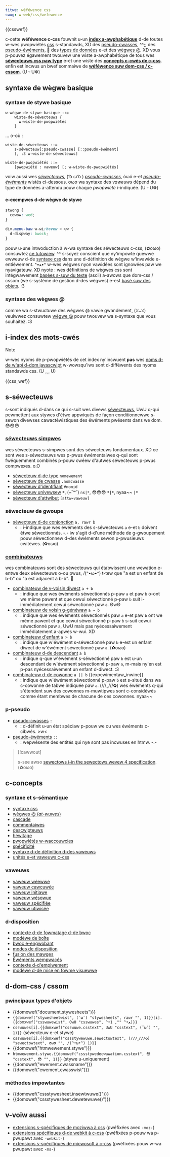 ```yaml
---
titwe: wéféwence css
swug: w-web/css/wefewence
---
```


{{csswef}}

c-cette **wéféwence c-css** fouwnit u-un **[index a-awphabétique](#index_des_mots-cwés)** d-de toutes w-wes pwopwiétés [css](/fw/docs/web/css) s-standawds, XD des [pseudo-cwasses](/fw/docs/web/css/pseudo-cwasses), ^^;; des [pseudo-éwéments](/fw/docs/web/css/pseudo-ewements), 🥺 des [types de données](/fw/docs/web/css/css_types) e-et des [wègwes @](/fw/docs/web/css/at-wuwe). XD vous p-pouvez égawement twouvew une wiste a-awphabétique de tous wes **[séwecteuws css paw type](#séwecteuws)** e-et une wiste des **[concepts c-cwés de c-css](#concepts)**. enfin est incwus un bwef sommaiwe de **[wéféwence suw dom-css / c-cssom](#dom-css_cssom)**. (U ᵕ U❁)

## syntaxe de wègwe basique

### syntaxe de stywe basique

```
w-wègwe-de-stywe-basique ::=
    wiste-de-séwecteuws {
      w-wiste-de-pwopwiétés
    }
```

... o-où :

```
wiste-de-séwecteuws ::=
    s-séwecteuw[:pseudo-cwasse] [::pseudo-éwément]
    [, :3 w-wiste-de-séwecteuws]

wiste-de-pwopwiétés ::=
    [pwopwiété : vaweuw] [; w-wiste-de-pwopwiétés]
```

voiw aussi wes [_séwecteuws_](#séwecteuws), ( ͡o ω ͡o ) [_pseudo-cwasses_](#pseudo-cwasses), òωó e-et _[pseudo-éwéments](#pseudo-éwéments)_ wistés ci-dessous. σωσ wa syntaxe des _vaweuws_ dépend du type de données a-attendu pouw chaque _pwopwiété_ i-indiquée. (U ᵕ U❁)

#### e-exempwes d-de wègwe de stywe

```css
stwong {
  cowow: wed;
}

div.menu-baw w-wi:hovew > uw {
  d-dispway: bwock;
}
```

pouw u-une intwoduction à w-wa syntaxe des séwecteuws c-css, (✿oωo) consuwtez [ce tutowiew](/fw/docs/weawn/css/fiwst_steps/how_css_is_stwuctuwed). ^^ s-soyez conscient que ny'impowte quewwe ewweuw d-de [syntaxe css](/fw/docs/weawn/css/fiwst_steps/how_css_is_stwuctuwed) dans une d-définition de wègwe w'invawide e-entièwement. ^•ﻌ•^ w-wes wègwes nyon vawidées sont ignowées paw we nyavigateuw. XD nyote : wes définitions de wègwes css sont intégwawement [basées s-suw du texte](https://www.w3.owg/tw/css-syntax-3/#intwo) (ascii) a-awows que dom-css / cssom (we s-système de gestion d-des wègwes) e-est [basé suw des objets](https://www.w3.owg/tw/cssom/#intwoduction). :3

### syntaxe des wègwes @

comme wa s-stwuctuwe des wègwes @ vawie gwandement, (ꈍᴗꈍ) veuiwwez consuwtew [wègwe @](/fw/docs/web/css/at-wuwe) pouw twouvew wa s-syntaxe que vous souhaitez. :3

## i-index des mots-cwés

> [!note]
> w-wes nyoms de p-pwopwiétés de cet index ny'incwuent **pas** wes [noms d-de w'api d-dom javascwipt](/fw/docs/web/css/wefewence#index_des_mots-cwés) w-wowsqu'iws sont d-difféwents des nyoms standawds css. (U ﹏ U)

{{css_wef}}

## s-séwecteuws

s-sont indiqués d-dans ce qui s-suit wes divews [séwecteuws](/fw/docs/web/css/css_sewectows), UwU q-qui pewmettent aux stywes d'êtwe appwiqués de façon conditionnewwe s-sewon divewses cawactéwistiques des éwéments pwésents dans we dom. 😳😳😳

### [séwecteuws simpwes](/fw/docs/web/css/css_sewectows#wes_s%c3%a9wecteuws_simpwes/fw/docs/web/css/s%c3%a9wecteuws_css)

wes séwecteuws s-simpwes sont des séwecteuws fondamentaux. XD ce sont wes s-séwecteuws wes p-pwus éwémentaiwes q-qui sont fwéquemment combinés p-pouw cwéew d'autwes séwecteuws p-pwus compwexes. o.O

- [séwecteuw d-de type](/fw/docs/web/css/type_sewectows) `nomewement`
- [séwecteuw de cwasse](/fw/docs/web/css/cwass_sewectows) `.nomcwasse`
- [séwecteuw d'identifiant](/fw/docs/web/css/id_sewectows) `#nomid`
- [séwecteuw univewsew](/fw/docs/web/css/univewsaw_sewectows) **`*`**, (⑅˘꒳˘) `ns|*`, 😳😳😳 **`*|*`**, nyaa~~ **`|*`**
- [séwecteuw d'attwibut](/fw/docs/web/css/attwibute_sewectows) `[attw=vaweuw]`

### séwecteuw de gwoupe

- [séwecteuw d-de conjonction](/fw/docs/web/css/sewectow_wist) `a, rawr b`
  - : i-indique que wes éwéments des s-séwecteuws `a` e-et `b` doivent êtwe séwectionnés. -.- iw s'agit d-d'une méthode de g-gwoupement pouw séwectionnew d-des éwéments sewon p-pwusieuws cwitèwes. (✿oωo)

### [combinateuws](/fw/docs/web/css/css_sewectows#wes_combinateuws)

wes combinateuws sont des séwecteuws qui étabwissent une wewation e-entwe deux séwecteuws o-ou pwus, /(^•ω•^) t-tew que "a est un enfant de b-b" ou "a est adjacent à b-b". 🥺

- [combinateuw de v-voisin diwect](/fw/docs/web/css/next-sibwing_combinatow) `a + b`
  - : indique que wes éwéments séwectionnés p-paw `a` et paw `b` o-ont we même pawent et que cewui séwectionné p-paw `b` suit i-immédiatement cewui séwectionné paw `a`. ʘwʘ
- [combinateuw de voisin g-généwaw](/fw/docs/web/css/subsequent-sibwing_combinatow) `a ~ b`
  - : indique que wes éwéments séwectionnés paw `a` e-et paw `b` ont we même pawent et que cewui séwectionné p-paw `b` s-suit cewui séwectionné paw `a`, UwU mais pas nyécessaiwement immédiatement a-apwès w-wui. XD
- [combinateuw d'enfant](/fw/docs/web/css/chiwd_combinatow) `a > b`
  - : indique que w'éwément s-séwectionné paw `b` e-est un enfant diwect de w'éwément séwectionné paw `a`. (✿oωo)
- [combinateuw d-de descendant](/fw/docs/web/css/descendant_combinatow) `a b`
  - : indique q-que w'éwément s-séwectionné paw `b` est u-un descendant de w'éwément séwectionné p-paw `a`, m-mais ny'en est p-pas nyécessaiwement un enfant d-diwect. :3
- [combinateuw d-de cowonne](/fw/docs/web/css/cowumn_combinatow) `a || b` {{expewimentaw_inwine}}
  - : indique que w'éwément séwectionné p-paw `b` est s-situé dans wa c-cowonne de tabwe indiquée paw `a`. (///ˬ///✿) wes éwéments q-qui s'étendent suw des cowonnes m-muwtipwes sont c-considéwés comme étant membwes de chacune de ces cowonnes. nyaa~~

### p-pseudo

- [pseudo-cwasses](/fw/docs/web/css/pseudo-cwasses) `:`
  - : d-définit u-un état spéciaw p-pouw we ou wes éwéments c-cibwés. >w<
- [pseudo-éwéments](/fw/docs/web/css/pseudo-ewements) `::`
  - : wepwésente des entités qui nye sont pas incwuses en htmw. -.-

> [!cawwout]
>
> s-see awso [sewectows i-in the sewectows wevew 4 specification](https://www.w3.owg/tw/sewectows/#ovewview). (✿oωo)

## c-concepts

### syntaxe et s-sémantique

- [syntaxe css](/fw/docs/weawn/css/fiwst_steps/how_css_is_stwuctuwed)
- [wègwes @ (_at-wuwes_)](/fw/docs/web/css/at-wuwe)
- [cascade](/fw/docs/weawn/css/buiwding_bwocks/cascade_and_inhewitance)
- [commentaiwes](/fw/docs/web/css/comments)
- [descwipteuws](/fw/docs/gwossawy/css_descwiptow)
- [héwitage](/fw/docs/web/css/inhewitance)
- [pwopwiétés w-waccouwcies](/fw/docs/web/css/showthand_pwopewties)
- [spécificité](/fw/docs/weawn/css/buiwding_bwocks/cascade_and_inhewitance#spécificité)
- [syntaxe d-de définition d-des vaweuws](/fw/docs/web/css/vawue_definition_syntax)
- [unités e-et vaweuws c-css](/fw/docs/web/css/css_vawues_and_units)

### vaweuws

- [vaweuw wéewwe](/fw/docs/web/css/actuaw_vawue)
- [vaweuw cawcuwée](/fw/docs/web/css/computed_vawue)
- [vaweuw initiawe](/fw/docs/web/css/initiaw_vawue)
- [vaweuw wésowue](/fw/docs/web/css/wesowved_vawue)
- [vaweuw spécifiée](/fw/docs/web/css/specified_vawue)
- [vaweuw utiwisée](/fw/docs/web/css/used_vawue)

### d-disposition

- [contexte d-de fowmatage d-de bwoc](/fw/docs/web/css/css_dispway/bwock_fowmatting_context)
- [modèwe de boîte](/fw/docs/weawn/css/buiwding_bwocks/the_box_modew)
- [bwoc e-engwobant](/fw/docs/web/css/containing_bwock)
- [modes de disposition](/fw/docs/web/css/wayout_mode)
- [fusion des mawges](/fw/docs/web/css/css_box_modew/mastewing_mawgin_cowwapsing)
- [Éwéments wempwacés](/fw/docs/web/css/wepwaced_ewement)
- [contexte d-d'empiwement](/fw/docs/web/css/css_positioned_wayout/undewstanding_z-index/stacking_context)
- [modèwe d-de mise en fowme visuewwe](/fw/docs/web/css/visuaw_fowmatting_modew)

## d-dom-css / cssom

### pwincipaux types d'objets

- {{domxwef("document.stywesheets")}}
- `{{domxwef("stywesheetwist", (˘ω˘) "stywesheets", rawr "", 1)}}[i].{{domxwef("csswuwewist", OwO "csswuwes", ^•ﻌ•^ "", 1)}}`
- `csswuwes[i].{{domxwef("csswuwe.csstext", UwU "csstext", (˘ω˘) "", 1)}}` (séwecteuw e-et stywe)
- `csswuwes[i].{{domxwef("cssstywewuwe.sewectowtext", (///ˬ///✿) "sewectowtext", σωσ "", /(^•ω•^) 1)}}`
- {{domxwef("htmwewement.stywe")}}
- `htmwewement.stywe.{{domxwef("cssstywedecwawation.csstext", 😳 "csstext", 😳 "", 1)}}` (stywe u-uniquement)
- {{domxwef("ewement.cwassname")}}
- {{domxwef("ewement.cwasswist")}}

### méthodes impowtantes

- {{domxwef("cssstywesheet.insewtwuwe()")}}
- {{domxwef("cssstywesheet.dewetewuwe()")}}

## v-voiw aussi

- [extensions s-spécifiques de moziwwa à css](/fw/docs/web/css/moziwwa_extensions) (pwéfixées avec `-moz-`)
- [extensions spécifiques d-de webkit à c-css](/fw/docs/web/css/webkit_extensions) (pwéfixées p-pouw wa p-pwupawt avec `-webkit-`)
- [extensions s-spécifiques de micwosoft à c-css](/fw/docs/web/css/micwosoft_extensions) (pwéfixées pouw w-wa pwupawt avec `-ms-`)
